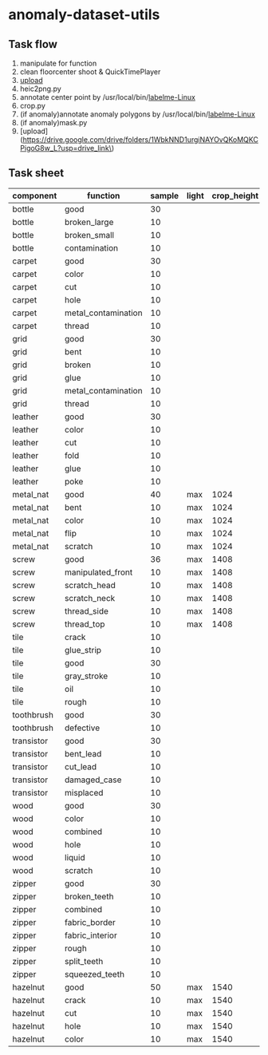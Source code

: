 # anomaly-dataset-utils

## Task flow
1. manipulate for function
2. clean floorcenter shoot & QuickTimePlayer
3. [upload](https://drive.google.com/drive/folders/1S6LWKWM84hgxveAl0s9vu40XjiaGp-Vv?usp=drive_link)
4. heic2png.py
5. annotate center point by /usr/local/bin/[labelme-Linux](https://github.com/wkentaro/labelme/releases/download/v5.2.1/labelme-Linux)
6. crop.py
7. (if anomaly)annotate anomaly polygons  by /usr/local/bin/[labelme-Linux](https://github.com/wkentaro/labelme/releases/download/v5.2.1/labelme-Linux)
8. (if anomaly)mask.py
9. [upload](https://drive.google.com/drive/folders/1WbkNND1urgiNAYOvQKoMQKCPigoG8w_L?usp=drive_link\)

## Task sheet

| component  | function            | sample | light  | crop_height | crop_width | complete |
|------------|---------------------|--------|--------|-------------|------------|----------|
| bottle     | good                | 30     |        |             |            |          |
| bottle     | broken_large        | 10     |        |             |            |          |
| bottle     | broken_small        | 10     |        |             |            |          |
| bottle     | contamination       | 10     |        |             |            |          |
| carpet     | good                | 30     |        |             |            |          |
| carpet     | color               | 10     |        |             |            |          |
| carpet     | cut                 | 10     |        |             |            |          |
| carpet     | hole                | 10     |        |             |            |          |
| carpet     | metal_contamination | 10     |        |             |            |          |
| carpet     | thread              | 10     |        |             |            |          |
| grid       | good                | 30     |        |             |            |          |
| grid       | bent                | 10     |        |             |            |          |
| grid       | broken              | 10     |        |             |            |          |
| grid       | glue                | 10     |        |             |            |          |
| grid       | metal_contamination | 10     |        |             |            |          |
| grid       | thread              | 10     |        |             |            |          |
| leather    | good                | 30     |        |             |            |          |
| leather    | color               | 10     |        |             |            |          |
| leather    | cut                 | 10     |        |             |            |          |
| leather    | fold                | 10     |        |             |            |          |
| leather    | glue                | 10     |        |             |            |          |
| leather    | poke                | 10     |        |             |            |          |
| metal_nat  | good                | 40     | max    | 1024        | 1024       | x        |
| metal_nat  | bent                | 10     | max    | 1024        | 1024       | x        |
| metal_nat  | color               | 10     | max    | 1024        | 1024       | x        |
| metal_nat  | flip                | 10     | max    | 1024        | 1024       | x        |
| metal_nat  | scratch             | 10     | max    | 1024        | 1024       | x        |
| screw      | good                | 36     | max    | 1408        | 1408       | x        |
| screw      | manipulated_front   | 10     | max    | 1408        | 1408       | x        |
| screw      | scratch_head        | 10     | max    | 1408        | 1408       | x        |
| screw      | scratch_neck        | 10     | max    | 1408        | 1408       | x        |
| screw      | thread_side         | 10     | max    | 1408        | 1408       | x        |
| screw      | thread_top          | 10     | max    | 1408        | 1408       | ~        |
| tile       | crack               | 10     |        |             |            |          |
| tile       | glue_strip          | 10     |        |             |            |          |
| tile       | good                | 30     |        |             |            |          |
| tile       | gray_stroke         | 10     |        |             |            |          |
| tile       | oil                 | 10     |        |             |            |          |
| tile       | rough               | 10     |        |             |            |          |
| toothbrush | good                | 30     |        |             |            |          |
| toothbrush | defective           | 10     |        |             |            |          |
| transistor | good                | 30     |        |             |            |          |
| transistor | bent_lead           | 10     |        |             |            |          |
| transistor | cut_lead            | 10     |        |             |            |          |
| transistor | damaged_case        | 10     |        |             |            |          |
| transistor | misplaced           | 10     |        |             |            |          |
| wood       | good                | 30     |        |             |            |          |
| wood       | color               | 10     |        |             |            |          |
| wood       | combined            | 10     |        |             |            |          |
| wood       | hole                | 10     |        |             |            |          |
| wood       | liquid              | 10     |        |             |            |          |
| wood       | scratch             | 10     |        |             |            |          |
| zipper     | good                | 30     |        |             |            |          |
| zipper     | broken_teeth        | 10     |        |             |            |          |
| zipper     | combined            | 10     |        |             |            |          |
| zipper     | fabric_border       | 10     |        |             |            |          |
| zipper     | fabric_interior     | 10     |        |             |            |          |
| zipper     | rough               | 10     |        |             |            |          |
| zipper     | split_teeth         | 10     |        |             |            |          |
| zipper     | squeezed_teeth      | 10     |        |             |            |          |
| hazelnut   | good                | 50     | max    | 1540        | 1540       | x        |
| hazelnut   | crack               | 10     | max    | 1540        | 1540       | x        |
| hazelnut   | cut                 | 10     | max    | 1540        | 1540       | x        |
| hazelnut   | hole                | 10     | max    | 1540        | 1540       | x        |
| hazelnut   | color               | 10     | max    | 1540        | 1540       | x        |
